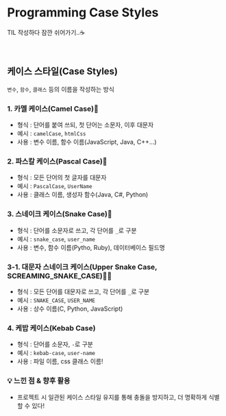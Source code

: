 # Programming Case Styles

TIL 작성하다 잠깐 쉬어가기..☕

<br>

## 케이스 스타일(Case Styles)

`변수`, `함수`, `클래스` 등의 이름을 작성하는 방식

### 1. 카멜 케이스(Camel Case)🐪

- 형식 : 단어를 붙여 쓰되, 첫 단어는 소문자, 이후 대문자
- 예시 : `camelCase`, `htmlCss`
- 사용 : 변수 이름, 함수 이름(JavaScript, Java, C++...)

### 2. 파스칼 케이스(Pascal Case)💠

- 형식 : 모든 단어의 첫 글자를 대문자
- 예시 : `PascalCase`, `UserName`
- 사용 : 클래스 이름, 생성자 함수(Java, C#, Python)

### 3. 스네이크 케이스(Snake Case)🐍

- 형식 : 단어를 소문자로 쓰고, 각 단어를 `_`로 구분
- 예시 : `snake_case`, `user_name`
- 사용 : 변수, 함수 이름(Pytho, Ruby), 데이터베이스 필드명

### 3-1. 대문자 스네이크 케이스(Upper Snake Case, SCREAMING_SNAKE_CASE)🐍🐍

- 형식 : 모든 단어를 대문자로 쓰고, 각 단어를 `_`로 구분
- 예시 : `SNAKE_CASE`, `USER_NAME`
- 사용 : 상수 이름(C, Python, JavaScript)

### 4. 케밥 케이스(Kebab Case)

- 형식 : 단어를 소문자, `-`로 구분
- 예시 : `kebab-case`, `user-name`
- 사용 : 파일 이름, css 클래스 이름!

### 💡 느낀 점 & 향후 활용

- 프로젝트 시 일관된 케이스 스타일 유지를 통해 충돌을 방지하고, 더 명확하게 식별할 수 있다!
